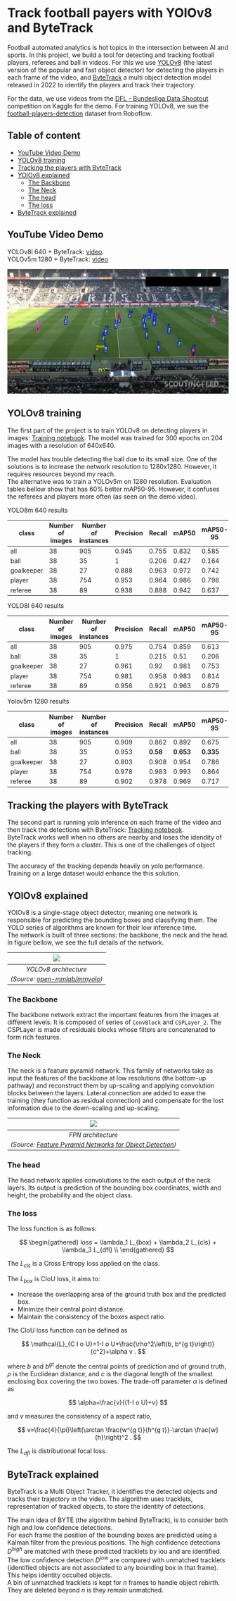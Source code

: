 # Track football payers with YOlOv8 and ByteTrack <!-- omit from toc -->


Football automated analytics is hot topics in the intersection between AI and sports. In this project, we build a tool for detecting and tracking football players, referees and ball in videos. For this we use [YOLOv8](https://github.com/ultralytics/ultralytics) (the latest version of the popular and fast object detector) for detecting the players in each frame of the video, and [ByteTrack](https://github.com/ifzhang/ByteTrack) a multi object detection model released in 2022 to identify the players and track their trajectory.

For the data, we use videos from the [DFL - Bundesliga Data Shootout](https://www.kaggle.com/competitions/dfl-bundesliga-data-shootout/data) competition on Kaggle for the demo. For training YOLOv8, we sue the [football-players-detection](https://universe.roboflow.com/roboflow-jvuqo/football-players-detection-3zvbc) dataset from Roboflow.


## Table of content <!-- omit from toc -->
- [YouTube Video Demo](#youtube-video-demo)
- [YOLOv8 training](#yolov8-training)
- [Tracking the players with ByteTrack](#tracking-the-players-with-bytetrack)
- [YOlOv8 explained](#yolov8-explained)
  - [The Backbone](#the-backbone)
  - [The Neck](#the-neck)
  - [The head](#the-head)
  - [The loss](#the-loss)
- [ByteTrack explained](#bytetrack-explained)

## YouTube Video Demo

YOLOv8l 640 + ByteTrack: [video](https://youtu.be/Dusfc9dBWL8).  
YOLOv5m 1280 + ByteTrack: [video](https://youtu.be/M4_laY3VsF4)

![screenshot](resources/video_thumbnail.jpg)

<!-- [![demo-video](resources/video_thumbnail.jpg)](https://youtu.be/7bFXjk8wYs0) -->

## YOLOv8 training

The first part of the project is to train YOLOv8 on detecting players in images: [Training notebook](train_yolov8_football_players.ipynb). The model was trained for 300 epochs on 204 images with a resolution of 640x640.

The model has trouble detecting the ball due to its small size. One of the solutions is to increase the network resolution to 1280x1280. However, it requires resources beyond my reach.  
The alternative was to train a YOLOv5m on 1280 resolution. Evaluation tables bellow show that has 60% better mAP50-95. However, it confuses the referees and players more often (as seen on the demo video).

<!-- YOlOv8 has been released recently and still has questionable performances compared to [YOLOv5](https://github.com/ultralytics/yolov5).  -->


<!-- <details><summary>Performance on validation set</summary> -->

YOLO8m 640 results

| class      | Number of images | Number of instances | Precision | Recall | mAP50 | mAP50-95 |
|------------|------------------|---------------------|-----------|--------|---------|----------|
| all        | 38               | 905                 | 0.945     | 0.755  | 0.832   | 0.585    |
| ball       | 38               | 35                  | 1         | 0.206  | 0.427   | 0.164    |
| goalkeeper | 38               | 27                  | 0.888     | 0.963  | 0.972   | 0.742    |
| player     | 38               | 754                 | 0.953     | 0.964  | 0.986   | 0.796    |
| referee    | 38               | 89                  | 0.938     | 0.888  | 0.942   | 0.637    |

YOLO8l 640 results

| class      | Number of images | Number of instances | Precision | Recall | mAP50 | mAP50-95 |
|------------|------------------|---------------------|-----------|--------|---------|----------|
| all        | 38               | 905                 | 0.975     | 0.754  | 0.859   | 0.613    |
| ball       | 38               | 35                  | 1         | 0.215  | 0.51    | 0.206    |
| goalkeeper | 38               | 27                  | 0.961     | 0.92   | 0.981   | 0.753    |
| player     | 38               | 754                 | 0.981     | 0.958  | 0.983   | 0.814    |
| referee    | 38               | 89                  | 0.956     | 0.921  | 0.963   | 0.679    |

Yolov5m 1280 results

| class      | Number of images | Number of instances | Precision | Recall | mAP50 | mAP50-95 |
|------------|----|-----|-------|-------|-------|-------|
| all        | 38 | 905 | 0.909 | 0.862 | 0.892 | 0.675 |
| ball       | 38 | 35  | 0.953 | **0.58**  | **0.653** | **0.335** |
| goalkeeper | 38 | 27  | 0.803 | 0.908 | 0.954 | 0.786 |
| player     | 38 | 754 | 0.978 | 0.983 | 0.993 | 0.864 |
| referee    | 38 | 89  | 0.902 | 0.978 | 0.969 | 0.717 |

<!-- </details> -->


<!-- <div align="center">

| <img width="100%" src="resources/yolov8l-loss.png"> | 
|:--:| 
| *YOLOv8 training losses plots* |
</div> -->

## Tracking the players with ByteTrack

The second part is running yolo inference on each frame of the video and then track the detections with ByteTrack: [Tracking notebook](track_players_with_bytetrack_yolov8.ipynb).  
ByteTrack works well when no others are nearby and loses the idendity of the players if they form a cluster. This is one of the challenges of object tracking.

The accuracy of the tracking depends heavily on yolo performance. Training on a large dataset would enhance the this solution.


## YOlOv8 explained 

YOlOv8 is a single-stage object detector, meaning one network is responsible for predicting the bounding boxes and classifying them. The YOLO series of algorithms are known for their low inference time.  
The network is built of three sections: the backbone, the neck and the head. In figure bellow, we see the full details of the network.

<div align="center">

| <img width="100%" src="https://user-images.githubusercontent.com/27466624/211974251-8de633c8-090c-47c9-ba52-4941dc9e3a48.jpg"> | 
|:--:| 
| *YOLOv8 architecture* |
| *(Source: [ open-mmlab/mmyolo](https://github.com/open-mmlab/mmyolo/tree/main/configs/yolov8))* |
</div>

### The Backbone
The backbone network extract the important features from the images at different levels. It is composed of series of ``ConvBlock`` and ``CSPLayer_2``. The CSPLayer is made of residuals blocks whose filters are concatenated to form rich features.

### The Neck
The neck is a feature pyramid network. This family of networks take as input the features of the backbone at low resolutions (the bottom-up pathway) and reconstruct them by up-scaling and applying convolution blocks between the layers. Lateral connection are added to ease the training (they function as residual connection) and compensate for the lost information due to the down-scaling and up-scaling.

<div align="center">

| <img width="100%" src="https://miro.medium.com/max/640/1*aMRoAN7CtD1gdzTaZIT5gA.webp"> | 
|:--:| 
| *FPN architecture* |
| *(Source: [Feature Pyramid Networks for Object Detection](https://arxiv.org/pdf/1612.03144.pdf))* |
</div>

### The head

The head network applies convolutions to the each output of the neck layers. Its output is prediction of the bounding box coordinates, width and height, the probability and the object class.

### The loss 
The loss function is as follows:

$$
\begin{gathered}
loss = \lambda_1 L_{box} + \lambda_2 L_{cls} + \lambda_3 L_{dfl} \\
\end{gathered}
$$

The $L_{cls}$ is a Cross Entropy loss applied on the class.

The $L_{box}$ is CIoU loss, it aims to:

* Increase the overlapping area of the ground truth box and the predicted box.
* Minimize their central point distance.
* Maintain the consistency of the boxes aspect ratio.


The CIoU loss function can be defined as

$$
\mathcal{L}_{C I o U}=1-I o U+\frac{\rho^2\left(b, b^{g t}\right)}{c^2}+\alpha v .
$$

where $b$ and $b^{gt}$ denote the central points of prediction and of ground truth, $\rho$ is the Euclidean distance, and $c$ is the diagonal length of the smallest enclosing box covering the two boxes. The trade-off parameter $\alpha$ is defined as

$$
\alpha=\frac{v}{(1-I o U)+v}
$$

and $v$ measures the consistency of a aspect ratio,

$$
v=\frac{4}{\pi}\left(\arctan \frac{w^{g t}}{h^{g t}}-\arctan \frac{w}{h}\right)^2 .
$$

The $L_{dfl}$ is distributional focal loss.

## ByteTrack explained

ByteTrack is a Multi Object Tracker, it identifies the detected objects and tracks their trajectory in the video. The algorithm uses tracklets, representation of tracked objects, to store the identity of detections.

The main idea of BYTE (the algorithm behind ByteTrack), is to consider both high and low confidence detections.  
For each frame the position of the bounding boxes are predicted using a Kalman filter from the previous positions. The high confidence detections $D^{high}$ are matched with these predicted tracklets by iou and are identified.  
The low confidence detection $D^{low}$ are compared with unmatched tracklets (identified objects are not associated to any bounding box in that frame). This helps identity occulted objects.  
A bin of unmatched tracklets is kept for $n$ frames to handle object rebirth. They are deleted beyond $n$ is they remain unmatched.

